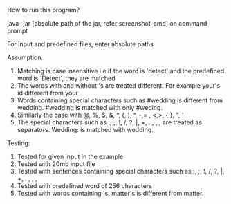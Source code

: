 How to run this program?

java -jar [absolute path of the jar, refer screenshot_cmd] on command prompt

For input and predefined files, enter absolute paths

Assumption.

1. Matching is case insensitive i.e if the word is 'detect' and the predefined word is 'Detect', they are matched
2. The words with and without 's are treated different. For example your's id different from your
3. Words containing special characters such as #wedding is different from wedding. #wedding is matched with only #weding.
4. Similarly the case with @, %, $, &, *, (, ), ^, -,= , <,>, {,}, ", '
5.  The special characters such as  :, ;, !, /, ?, |, +, . , , , are treated as separators. Wedding: is matched with wedding.

Testing:

1. Tested for given input in the example
2. Tested with 20mb input file
3. Tested with sentences containing special characters such as :, ;, !, /, ?, |, +, . , , ,
4. Tested with predefined word of 256 characters
5. Tested with words containing 's, matter's is different from matter.
